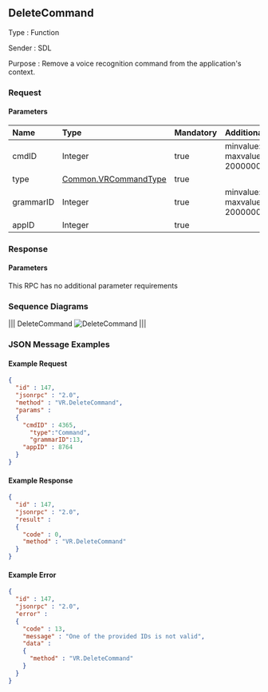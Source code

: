 ## DeleteCommand

Type
: Function

Sender
: SDL

Purpose
: Remove a voice recognition command from the application's context.

### Request

#### Parameters

|Name|Type|Mandatory|Additional|
|:---|:---|:--------|:---------|
|cmdID|Integer|true|minvalue: 0<br>maxvalue: 2000000000|
|type|[Common.VRCommandType](../../common/enums/#vrcommandtype)|true||
|grammarID|Integer|true|minvalue: 0<br>maxvalue: 2000000000|
|appID|Integer|true||

### Response

#### Parameters

This RPC has no additional parameter requirements

### Sequence Diagrams

|||
DeleteCommand
![DeleteCommand](./assets/DeleteCommand.png)
|||

### JSON Message Examples

#### Example Request

```json
{
  "id" : 147,
  "jsonrpc" : "2.0",
  "method" : "VR.DeleteCommand",
  "params" :
  {
    "cmdID" : 4365,
      "type":"Command",
      "grammarID":13,
    "appID" : 8764
  }
}
```

#### Example Response

```json
{
  "id" : 147,
  "jsonrpc" : "2.0",
  "result" :
  {
    "code" : 0,
    "method" : "VR.DeleteCommand"
  }
}
```

#### Example Error

```json
{
  "id" : 147,
  "jsonrpc" : "2.0",
  "error" :
  {
    "code" : 13,
    "message" : "One of the provided IDs is not valid",
    "data" :
    {
      "method" : "VR.DeleteCommand"
    }
  }
}
```
